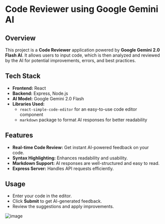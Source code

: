 # Code Reviewer using Google Gemini AI

## Overview
This project is a **Code Reviewer** application powered by **Google Gemini 2.0 Flash AI**. It allows users to input code, which is then analyzed and reviewed by the AI for potential improvements, errors, and best practices.

## Tech Stack
- **Frontend:** React
- **Backend:** Express, Node.js
- **AI Model:** Google Gemini 2.0 Flash
- **Libraries Used:**
  - `react-simple-code-editor` for an easy-to-use code editor component
  - `markdown` package to format AI responses for better readability

## Features
- **Real-time Code Review:** Get instant AI-powered feedback on your code.
- **Syntax Highlighting:** Enhances readability and usability.
- **Markdown Support:** AI responses are well-structured and easy to read.
- **Express Server:** Handles API requests efficiently.


## Usage
- Enter your code in the editor.
- Click **Submit** to get AI-generated feedback.
- Review the suggestions and apply improvements.

![image](https://github.com/user-attachments/assets/72353085-7560-4d1e-9730-3dfdd0c81681)


